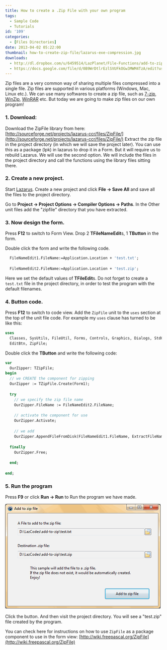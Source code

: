 ```yaml
---
title: How to create a .Zip File with your own program
tags:
  - Sample Code
  - Tutorials
id: '109'
categories:
  - [Files Directories]
date: 2013-04-02 05:22:00
thumbnail: how-to-create-zip-file/lazarus-exe-compression.jpg
downloads:
  - http://dl.dropbox.com/u/6459514/LazPlanet/File-Functions/add-to-zip.zip
  - https://docs.google.com/file/d/0B9WrDtlrEzlSVUFkOGw3MWM4TzA/edit?usp=sharing
---
```


Zip files are a very common way of sharing multiple files compressed into a single file. Zip files are supported in various platforms (Windows, Mac, Linux etc.). We can use many softwares to create a zip file, such as [7-zip](http://www.7-zip.org/), [WinZip](http://www.winzip.com/), [WinRAR](http://www.rarlab.com/) etc. But today we are going to make zip files on our own program!
<!-- more -->


### 1\. Download:

Download the ZipFile library from here: [http://sourceforge.net/projects/lazarus-ccr/files/ZipFile/](http://sourceforge.net/projects/lazarus-ccr/files/ZipFile/)
Extract the zip file in the project directory (in which we will save the project later). You can use this as a package (lpk) in lazarus to drop it in a Form. But it will require us to rebuild Lazarus. We will use the second option. We will include the files in the project directory and call the functions using the library files sitting there.


### 2\. Create a new project.

Start [Lazarus](https://lazarus-ide.org).
Create a new project and click **File -> Save All** and save all the files to the project directory.

Go to **Project -> Project Options -> Compiler Options -> Paths**. In the Other unit files add the "zipfile" directory that you have extracted.


### 3\. Now design the form.

Press **F12** to switch to Form View. Drop 2 **TFileNameEdit**s, 1 **TButton** in the form.

Double click the form and write the following code.

```pascal
  FileNameEdit1.FileName:=Application.Location + 'test.txt';

  FileNameEdit2.FileName:=Application.Location + 'test.zip';
```

Here we set the default values of **TFileEdit**s. Do not forget to create a `test.txt` file in the project directory, in order to test the program with the default filenames.


### 4\. Button code.

Press **F12** to switch to code view. Add the `ZipFile` unit to the `uses` section at the top of the unit file code. For example my `uses` clause has turned to be like this:

```pascal
uses
  Classes, SysUtils, FileUtil, Forms, Controls, Graphics, Dialogs, StdCtrls,
  EditBtn, ZipFile;
```

Double click the **TButton** and write the following code:

```pascal
var
  OurZipper: TZipFile;
begin
  // we CREATE the component for zipping
  OurZipper := TZipFile.Create(Form1);

  try
    // we specify the zip file name
    OurZipper.FileName := FileNameEdit2.FileName;

    // activate the component for use
    OurZipper.Activate;

    // we add
    OurZipper.AppendFileFromDisk(FileNameEdit1.FileName, ExtractFileName(FileNameEdit1.FileName));

  finally
    OurZipper.Free;

  end;

end;
```


### 5\. Run the program


Press **F9** or click **Run -> Run** to Run the program we have made.


![](how-to-create-zip-file/add-to-zip-lazarus.gif)


Click the button. And then visit the project directory. You will see a "test.zip" file created by the program.


You can check here for instructions on how to use `ZipFile` as a package component to use in the form view:
[http://wiki.freepascal.org/ZipFile](http://wiki.freepascal.org/ZipFile)
